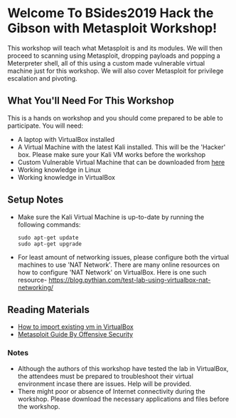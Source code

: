 # Welcome To BSides2019 Hack the Gibson with Metasploit Workshop!

This workshop will teach what Metasploit is and its modules. We will then proceed to scanning using Metasploit, dropping payloads and popping a Meterpreter shell, all of this using a custom made vulnerable virtual machine just for this workshop.
We will also cover Metasploit for privilege escalation and pivoting. 

## What You'll Need For This Workshop

This is a hands on workshop and you should come prepared to be able to participate. You will need:

* A laptop with VirtualBox installed
* A Virtual Machine with the latest Kali installed. This will be the 'Hacker' box. Please make sure your Kali VM works before the workshop
* Custom Vulnerable Virtual Machine that can be downloaded from [here]()
* Working knowledge in Linux
* Working knowledge in VirtualBox

## Setup Notes

* Make sure the Kali Virtual Machine is up-to-date by running the following commands:
    ```
    sudo apt-get update
    sudo apt-get upgrade
    ```
* For least amount of networking issues, please configure both the virtual machines to use 'NAT Network'. There are many online resources on how to configure 'NAT Network' on VirtualBox. 
  Here is one such resource- https://blog.pythian.com/test-lab-using-virtualbox-nat-networking/

## Reading Materials

* [How to import existing vm in VirtualBox](https://docs.oracle.com/cd/E26217_01/E26796/html/qs-import-vm.html)
* [Metasploit Guide By Offensive Security](https://www.offensive-security.com/metasploit-unleashed/)


### Notes
* Although the authors of this workshop have tested the lab in VirtualBox, the attendees must be prepared to troubleshoot their virtual environment incase there are issues. Help will be provided.
* There might poor or absence of Internet connectivity during the workshop. Please download the necessary applications and files before the workshop. 
